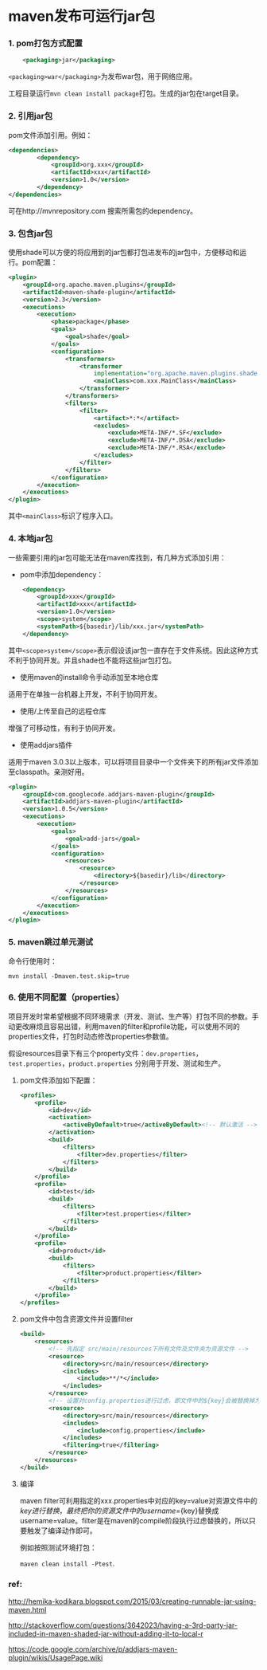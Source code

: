 # maven发布可运行jar包

### 1. pom打包方式配置

```xml
	<packaging>jar</packaging>
```

`<packaging>war</packaging>`为发布war包，用于网络应用。


工程目录运行`mvn clean install package`打包。生成的jar包在target目录。


### 2. 引用jar包

pom文件添加引用。例如：

```xml
<dependencies>
		<dependency>
			<groupId>org.xxx</groupId>
			<artifactId>xxx</artifactId>
			<version>1.0</version>
		</dependency>
</dependencies>
```

可在http://mvnrepository.com 搜索所需包的dependency。

### 3. 包含jar包

使用shade可以方便的将应用到的jar包都打包进发布的jar包中，方便移动和运行。pom配置：

```xml
<plugin>
	<groupId>org.apache.maven.plugins</groupId>
	<artifactId>maven-shade-plugin</artifactId>
	<version>2.3</version>
	<executions>
		<execution>
			<phase>package</phase>
			<goals>
				<goal>shade</goal>
			</goals>
			<configuration>
				<transformers>
					<transformer
						implementation="org.apache.maven.plugins.shade.resource.ManifestResourceTransformer">
						<mainClass>com.xxx.MainClass</mainClass>
					</transformer>
				</transformers>
				<filters>
					<filter>
						<artifact>*:*</artifact>
						<excludes>
							<exclude>META-INF/*.SF</exclude>
							<exclude>META-INF/*.DSA</exclude>
							<exclude>META-INF/*.RSA</exclude>
						</excludes>
					</filter>
				</filters>
			</configuration>
		</execution>
	</executions>
</plugin>
```

其中`<mainClass>`标识了程序入口。

### 4. 本地jar包

一些需要引用的jar包可能无法在maven库找到，有几种方式添加引用：

- pom中添加dependency：

```xml
	<dependency>
		<groupId>xxx</groupId>
		<artifactId>xxx</artifactId>
		<version>1.0</version>
		<scope>system</scope>
		<systemPath>${basedir}/lib/xxx.jar</systemPath>
	</dependency>
```

其中`<scope>system</scope>`表示假设该jar包一直存在于文件系统。因此这种方式不利于协同开发。并且shade也不能将这些jar包打包。

-  使用maven的install命令手动添加至本地仓库

适用于在单独一台机器上开发，不利于协同开发。

-  使用/上传至自己的远程仓库

增强了可移动性，有利于协同开发。

-  使用addjars插件

适用于maven 3.0.3以上版本，可以将项目目录中一个文件夹下的所有jar文件添加至classpath。亲测好用。

```xml
<plugin>
	<groupId>com.googlecode.addjars-maven-plugin</groupId>
	<artifactId>addjars-maven-plugin</artifactId>
	<version>1.0.5</version>
	<executions>
		<execution>
			<goals>
				<goal>add-jars</goal>
			</goals>
			<configuration>
				<resources>
					<resource>
						<directory>${basedir}/lib</directory>
					</resource>
				</resources>
			</configuration>
		</execution>
	</executions>
</plugin>
```

### 5. maven跳过单元测试

命令行使用时：

`mvn install -Dmaven.test.skip=true`

### 6. 使用不同配置（properties）

项目开发时常希望根据不同环境需求（开发、测试、生产等）打包不同的参数。手动更改麻烦且容易出错，利用maven的filter和profile功能，可以使用不同的properties文件，打包时动态修改properties参数值。

假设resources目录下有三个property文件：`dev.properties`，`test.properties`，`product.properties` 分别用于开发、测试和生产。

1. pom文件添加如下配置：

	```xml
	<profiles>
		<profile>
			<id>dev</id>
			<activation>
				<activeByDefault>true</activeByDefault><!-- 默认激活 -->
			</activation>
			<build>
				<filters>
					<filter>dev.properties</filter>
				</filters>
			</build>
		</profile>
		<profile>
			<id>test</id>
			<build>
				<filters>
					<filter>test.properties</filter>
				</filters>
			</build>
		</profile>
		<profile>
			<id>product</id>
			<build>
				<filters>
					<filter>product.properties</filter>
				</filters>
			</build>
		</profile>
	</profiles>
	```

2. pom文件中包含资源文件并设置filter

	```xml
	<build>
		<resources>
			<!-- 先指定 src/main/resources下所有文件及文件夹为资源文件 -->
			<resource>
				<directory>src/main/resources</directory>
				<includes>
					<include>**/*</include>
				</includes>
			</resource>
			<!-- 设置对config.properties进行过虑，即文件中的${key}会被替换掉为真正的值 -->
			<resource>
				<directory>src/main/resources</directory>
				<includes>
					<include>config.properties</include>
				</includes>
				<filtering>true</filtering>
			</resource>
		</resources>
	</build>
	```

3. 编译

	maven filter可利用指定的xxx.properties中对应的key=value对资源文件中的${key}进行替换，最终把你的资源文件中的username=${key}替换成username=value。filter是在maven的compile阶段执行过虑替换的，所以只要触发了编译动作即可。

	例如按照测试环境打包：

	`maven clean install -Ptest`.

### ref:

http://hemika-kodikara.blogspot.com/2015/03/creating-runnable-jar-using-maven.html

http://stackoverflow.com/questions/3642023/having-a-3rd-party-jar-included-in-maven-shaded-jar-without-adding-it-to-local-r


https://code.google.com/archive/p/addjars-maven-plugin/wikis/UsagePage.wiki
